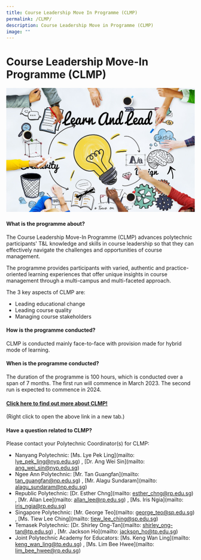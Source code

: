 ```yaml
---
title: Course Leadership Move In Programme (CLMP)
permalink: /CLMP/
description: Course Leadership Move in Programme (CLMP)
image: ""
---
```

# Course Leadership Move-In Programme (CLMP)

![](/images/53753385_ML.jpg)

#### What is the programme about?

The Course Leadership Move-In Programme (CLMP) advances polytechnic participants' T&L knowledge and skills in course leadership so that they can effectively navigate the challenges and opportunities of course management.

The programme provides participants with varied, authentic and practice-oriented learning experiences that offer unique insights in course management through a multi-campus and multi-faceted approach.

The 3 key aspects of CLMP are:
* Leading educational change
* Leading course quality
* Managing course stakeholders


#### How is the programme conducted?

CLMP is conducted mainly face-to-face with provision made for hybrid mode of learning.

#### When is the programme conducted?

The duration of the programme is 100 hours, which is conducted over a span of 7 months. The first run will commence in March 2023. The second run is expected to commence in 2024.

#### [Click here to find out more about CLMP!](/files/CLMP_%20Prog%20info_%20for%20JPAcE%20website_%20updated%205%20Sept%202022%20_KWL%20.pdf)
(Right click to open the above link in a new tab.)


#### Have a question related to CLMP?

Please contact your Polytechnic Coordinator(s) for CLMP:

* Nanyang Polytechnic: [Ms. Lye Pek Ling](mailto: lye_pek_ling@nyp.edu.sg) , [Dr. Ang Wei Sin](mailto: ang_wei_sin@nyp.edu.sg)
* Ngee Ann Polytechnic: [Mr. Tan Guangfan](mailto: tan_guangfan@np.edu.sg) , [Mr. Alagu Sundaram](mailto: alagu_sundaram@np.edu.sg)
* Republic Polytechnic: [Dr. Esther Chng](mailto: esther_chng@rp.edu.sg) , [Mr. Allan Lee](mailto: allan_lee@rp.edu.sg) , [Ms. Iris Ngia](mailto: iris_ngia@rp.edu.sg)
* Singapore Polytechnic: [Mr. George Teo](mailto: george_teo@sp.edu.sg) , [Ms. Tiew Lee Ching](mailto: tiew_lee_ching@sp.edu.sg)
* Temasek Polytechnic: [Dr. Shirley Ong-Tan](mailto: shirley_ong-tan@tp.edu.sg) , [Mr. Jackson Ho](mailto: jackson_ho@tp.edu.sg)
* Joint Polytechnic Academy for Educators: [Ms. Keng Wan Ling](mailto: keng_wan_ling@tp.edu.sg) , [Ms. Lim Bee Hwee](mailto: lim_bee_hwee@rp.edu.sg)